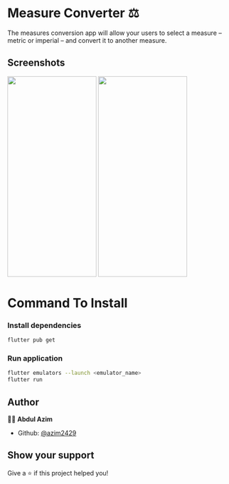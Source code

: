 # Measure Converter  ⚖️
The measures conversion app will allow your users to select a measure – metric or imperial
– and convert it to another measure.

## Screenshots

<p float="left">
<img src="./lib/image/Enter_Task.jpg" width="200" height="450" />
<img src="./lib/image/Task_UI.jpg" width="200" height="450" />
</p>

# Command To Install

### Install dependencies

```sh
flutter pub get
```

### Run application

```sh
flutter emulators --launch <emulator_name>
flutter run
```
## Author

👨‍💻 **Abdul Azim**

* Github: [@azim2429](https://github.com/azim2429)

## Show your support

Give a ⭐️ if this project helped you!
